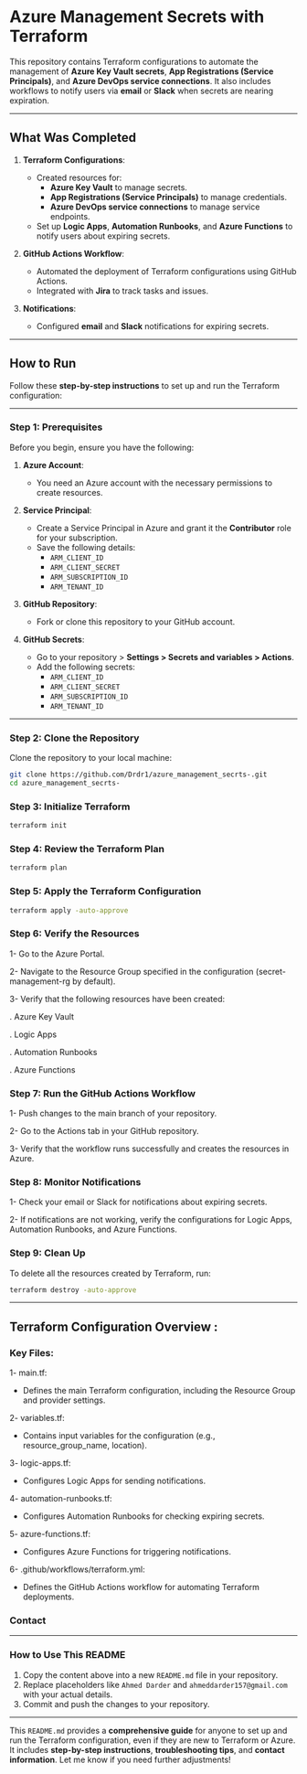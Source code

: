 # Azure Management Secrets with Terraform

This repository contains Terraform configurations to automate the management of **Azure Key Vault secrets**, **App Registrations (Service Principals)**, and **Azure DevOps service connections**. It also includes workflows to notify users via **email** or **Slack** when secrets are nearing expiration.

---

## **What Was Completed**

1. **Terraform Configurations**:
   - Created resources for:
     - **Azure Key Vault** to manage secrets.
     - **App Registrations (Service Principals)** to manage credentials.
     - **Azure DevOps service connections** to manage service endpoints.
   - Set up **Logic Apps**, **Automation Runbooks**, and **Azure Functions** to notify users about expiring secrets.

2. **GitHub Actions Workflow**:
   - Automated the deployment of Terraform configurations using GitHub Actions.
   - Integrated with **Jira** to track tasks and issues.

3. **Notifications**:
   - Configured **email** and **Slack** notifications for expiring secrets.

---

## **How to Run**

Follow these **step-by-step instructions** to set up and run the Terraform configuration:

---

### **Step 1: Prerequisites**

Before you begin, ensure you have the following:

1. **Azure Account**:
   - You need an Azure account with the necessary permissions to create resources.

2. **Service Principal**:
   - Create a Service Principal in Azure and grant it the **Contributor** role for your subscription.
   - Save the following details:
     - `ARM_CLIENT_ID`
     - `ARM_CLIENT_SECRET`
     - `ARM_SUBSCRIPTION_ID`
     - `ARM_TENANT_ID`

3. **GitHub Repository**:
   - Fork or clone this repository to your GitHub account.

4. **GitHub Secrets**:
   - Go to your repository > **Settings > Secrets and variables > Actions**.
   - Add the following secrets:
     - `ARM_CLIENT_ID`
     - `ARM_CLIENT_SECRET`
     - `ARM_SUBSCRIPTION_ID`
     - `ARM_TENANT_ID`

---

### **Step 2: Clone the Repository**

Clone the repository to your local machine:

```bash
git clone https://github.com/Drdr1/azure_management_secrts-.git
cd azure_management_secrts-
```
### **Step 3: Initialize Terraform**

```bash
terraform init
```

### **Step 4: Review the Terraform Plan**

```bash
terraform plan
```

### **Step 5: Apply the Terraform Configuration**

```bash
terraform apply -auto-approve
```

### **Step 6: Verify the Resources**

1- Go to the Azure Portal.

2- Navigate to the Resource Group specified in the configuration (secret-management-rg by default).

3- Verify that the following resources have been created:

. Azure Key Vault

. Logic Apps

. Automation Runbooks

. Azure Functions


### **Step 7: Run the GitHub Actions Workflow**

1- Push changes to the main branch of your repository.

2- Go to the Actions tab in your GitHub repository.

3- Verify that the workflow runs successfully and creates the resources in Azure.


### **Step 8: Monitor Notifications**

1- Check your email or Slack for notifications about expiring secrets.

2- If notifications are not working, verify the configurations for Logic Apps, Automation Runbooks, and Azure Functions.


### **Step 9: Clean Up**

To delete all the resources created by Terraform, run:

```bash
terraform destroy -auto-approve
```

---

## Terraform Configuration Overview :

### Key Files:

1- main.tf:

- Defines the main Terraform configuration, including the Resource Group and provider settings.

2- variables.tf:

- Contains input variables for the configuration (e.g., resource_group_name, location).

3- logic-apps.tf:

- Configures Logic Apps for sending notifications.

4- automation-runbooks.tf:

- Configures Automation Runbooks for checking expiring secrets.

5- azure-functions.tf:

- Configures Azure Functions for triggering notifications.

6- .github/workflows/terraform.yml:

- Defines the GitHub Actions workflow for automating Terraform deployments.

### Contact

---

### **How to Use This README**

1. Copy the content above into a new `README.md` file in your repository.
2. Replace placeholders like `Ahmed Darder` and `ahmeddarder157@gmail.com` with your actual details.
3. Commit and push the changes to your repository.

---

This `README.md` provides a **comprehensive guide** for anyone to set up and run the Terraform configuration, even if they are new to Terraform or Azure. It includes **step-by-step instructions**, **troubleshooting tips**, and **contact information**. Let me know if you need further adjustments! 








